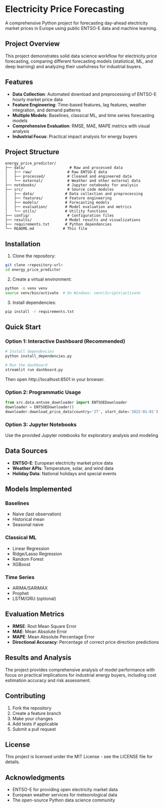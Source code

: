# Electricity Price Forecasting

A comprehensive Python project for forecasting day-ahead electricity market prices in Europe using public ENTSO-E data and machine learning.

## Project Overview

This project demonstrates solid data science workflow for electricity price forecasting, comparing different forecasting models (statistical, ML, and deep learning) and analyzing their usefulness for industrial buyers.

## Features

- **Data Collection**: Automated download and preprocessing of ENTSO-E hourly market price data
- **Feature Engineering**: Time-based features, lag features, weather integration, and demand patterns
- **Multiple Models**: Baselines, classical ML, and time series forecasting models
- **Comprehensive Evaluation**: RMSE, MAE, MAPE metrics with visual analysis
- **Industrial Focus**: Practical impact analysis for energy buyers

## Project Structure

```
energy_price_predictor/
├── data/                    # Raw and processed data
│   ├── raw/                # Raw ENTSO-E data
│   ├── processed/          # Cleaned and engineered data
│   └── external/           # Weather and other external data
├── notebooks/              # Jupyter notebooks for analysis
├── src/                    # Source code modules
│   ├── data/              # Data collection and preprocessing
│   ├── features/          # Feature engineering
│   ├── models/            # Forecasting models
│   ├── evaluation/        # Model evaluation and metrics
│   └── utils/             # Utility functions
├── config/                 # Configuration files
├── results/               # Model results and visualizations
├── requirements.txt       # Python dependencies
└── README.md             # This file
```

## Installation

1. Clone the repository:
```bash
git clone <repository-url>
cd energy_price_predictor
```

2. Create a virtual environment:
```bash
python -m venv venv
source venv/bin/activate  # On Windows: venv\Scripts\activate
```

3. Install dependencies:
```bash
pip install -r requirements.txt
```

## Quick Start

### Option 1: Interactive Dashboard (Recommended)
```bash
# Install dependencies
python install_dependencies.py

# Run the dashboard
streamlit run dashboard.py
```
Then open http://localhost:8501 in your browser.

### Option 2: Programmatic Usage
```python
from src.data.entsoe_downloader import ENTSOEDownloader
downloader = ENTSOEDownloader()
downloader.download_price_data(country='IT', start_date='2022-01-01')
```

### Option 3: Jupyter Notebooks
Use the provided Jupyter notebooks for exploratory analysis and modeling

## Data Sources

- **ENTSO-E**: European electricity market price data
- **Weather APIs**: Temperature, solar, and wind data
- **Holiday Data**: National holidays and special events

## Models Implemented

### Baselines
- Naive (last observation)
- Historical mean
- Seasonal naive

### Classical ML
- Linear Regression
- Ridge/Lasso Regression
- Random Forest
- XGBoost

### Time Series
- ARIMA/SARIMAX
- Prophet
- LSTM/GRU (optional)

## Evaluation Metrics

- **RMSE**: Root Mean Square Error
- **MAE**: Mean Absolute Error
- **MAPE**: Mean Absolute Percentage Error
- **Directional Accuracy**: Percentage of correct price direction predictions

## Results and Analysis

The project provides comprehensive analysis of model performance with focus on practical implications for industrial energy buyers, including cost estimation accuracy and risk assessment.

## Contributing

1. Fork the repository
2. Create a feature branch
3. Make your changes
4. Add tests if applicable
5. Submit a pull request

## License

This project is licensed under the MIT License - see the LICENSE file for details.

## Acknowledgments

- ENTSO-E for providing open electricity market data
- European weather services for meteorological data
- The open-source Python data science community
